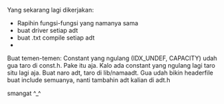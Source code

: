 Yang sekarang lagi dikerjakan:

- Rapihin fungsi-fungsi yang namanya sama
- buat driver setiap adt
- buat .txt compile setiap adt
-

Buat temen-temen:
Constant yang ngulang (IDX_UNDEF, CAPACITY) udah gua taro di const.h. Pake itu aja. Kalo ada constant yang ngulang lagi taro situ lagi aja.
Buat naro adt, taro di lib/namaadt.
Gua udah bikin headerfile buat include semuanya, nanti tambahin adt kalian di adt.h

smangat ^\_^
